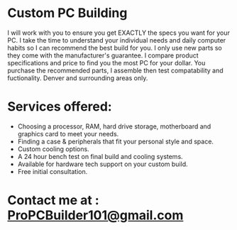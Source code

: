 # Custom PC Building
I will work with you to ensure you get EXACTLY the specs you want for your PC. I take the time to understand your individual needs and daily computer habits so I can recommend the best build for you. I only use new parts so they come with the manufacturer's guarantee. I compare product specifications and price to find you the most PC for your dollar. You purchase the recommended parts, I assemble then test compatability and fuctionality. Denver and surrounding areas only. 



# Services offered: 
* Choosing a processor, RAM, hard drive storage, motherboard and graphics card to meet your needs.
* Finding a case & peripherals that fit your personal style and space. 
* Custom cooling options. 
* A 24 hour bench test on final build and cooling systems.  
* Available for hardware tech support on your custom build. 
* Free initial consultation. 
     
     
     
    
# Contact me at : ProPCBuilder101@gmail.com
